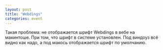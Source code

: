 ```yaml
---
layout: post
title: "Webdings"
categories: event
---
```

Такая проблема: не отображается шрифт Webdings в вебе на макинтоше. При том, что шрифт в системе установлен. Под виндоуз всё видно как надо, а под макось отображается шрифт по умолчанию.